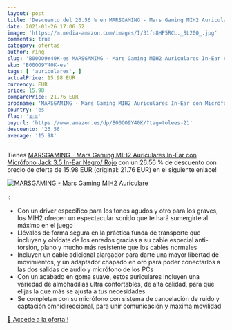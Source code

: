 ```yaml
---
layout: post
title: 'Descuento del 26.56 % en MARSGAMING - Mars Gaming MIH2 Auriculare'
date: 2021-01-26 17:06:52
image: 'https://m.media-amazon.com/images/I/31fn8HP5RCL._SL200_.jpg'
comments: true
category: ofertas
author: ring
slug: 'B00OO9Y40K-es MARSGAMING - Mars Gaming MIH2 Auriculares In-Ear con...'
sku: 'B00OO9Y40K-es'
tags: [ 'auriculares', ]
actualPrice: 15.98 EUR
currency: EUR
price: 15.98
comparePrice: 21.76 EUR
prodname: 'MARSGAMING - Mars Gaming MIH2 Auriculares In-Ear con Micrófono  Jack 3.5  In-Ear  Negro/ Rojo'
country: 'es'
flag: '🇪🇸'
buyurl: 'https://www.amazon.es/dp/B00OO9Y40K/?tag=tolees-21'
descuento: '26.56'
average: '15.98'
---
```


Tienes [MARSGAMING - Mars Gaming MIH2 Auriculares In-Ear con Micrófono  Jack 3.5  In-Ear  Negro/ Rojo](https://www.amazon.es/dp/B00OO9Y40K/?tag=tolees-21) con un 26.56 % de descuento con precio de oferta de 15.98 EUR (original: 21.76 EUR) en el siguiente enlace!

[![MARSGAMING - Mars Gaming MIH2 Auriculare](https://m.media-amazon.com/images/I/31fn8HP5RCL._SL200_.jpg)](https://www.amazon.es/dp/B00OO9Y40K/?tag=tolees-21)

ℹ️:

- Con un driver específico para los tonos agudos y otro para los graves, los MIH2 ofrecen un espectacular sonido que te hará sumergirte al máximo en el juego
- Llévalos de forma segura en la práctica funda de transporte que incluyen y olvídate de los enredos gracias a su cable especial anti-torsión, plano y mucho más resistente que los cables normales
- Incluyen un cable adicional alargador para darte una mayor libertad de movimientos, y un adaptador chapado en oro para poder conectarlos a las dos salidas de audio y micrófono de los PCs
- Con un acabado en goma suave, estos auriculares incluyen una variedad de almohadillas ultra confortables, de alta calidad, para que elijas la que más se ajusta a tus necesidades
- Se completan con su micrófono con sistema de cancelación de ruido y captación omnidireccional, para unir comunicación y máxima movilidad

[🛒 Accede a la oferta!!](https://www.amazon.es/dp/B00OO9Y40K/?tag=tolees-21)
